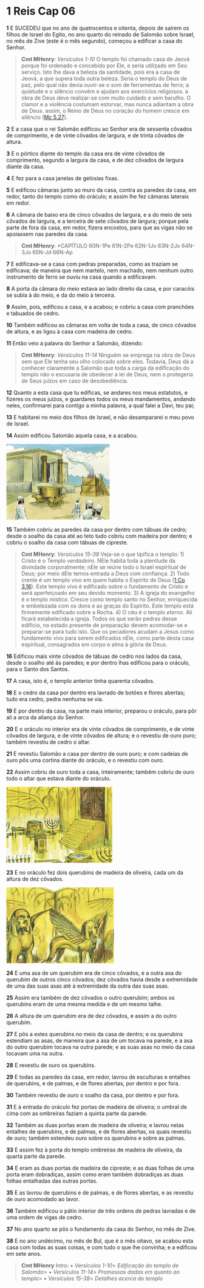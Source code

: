 # 1 Reis Cap 06

**1** 	E SUCEDEU que no ano de quatrocentos e oitenta, depois de saírem os filhos de Israel do Egito, no ano quarto do reinado de Salomão sobre Israel, no mês de Zive (este é o mês segundo), começou a edificar a casa do Senhor.

> **Cmt MHenry**: *Versículos 1-10* O templo foi chamado casa de Jeová porque foi ordenado e concebido por Ele, e seria utilizado em Seu serviço. Isto lhe dava a beleza da santidade, pois era a casa de Jeová, a que supera toda outra beleza. Seria o templo do Deus de paz, pelo qual não devia ouvir-se o som de ferramentas de ferro; a quietude e o silêncio convêm e ajudam aos exercícios religiosos. a obra de Deus deve realizar-se com muito cuidado e sem barulho. O clamor e a violência costumam estorvar, mas nunca adiantam a obra de Deus. assim, o Reino de Deus no coração do homem cresce em silêncio ([Mc 5.27](../41N-Mc/05.md#27)).

**2** 	E a casa que o rei Salomão edificou ao Senhor era de sessenta côvados de comprimento, e de vinte côvados de largura, e de trinta côvados de altura.

**3** 	E o pórtico diante do templo da casa era de vinte côvados de comprimento, segundo a largura da casa, e de dez côvados de largura diante da casa.

**4** 	E fez para a casa janelas de gelósias fixas.

**5** 	E edificou câmaras junto ao muro da casa, contra as paredes da casa, em redor, tanto do templo como do oráculo; e assim lhe fez câmaras laterais em redor.

**6** 	A câmara de baixo era de cinco côvados de largura, e a do meio de seis côvados de largura, e a terceira de sete côvados de largura; porque pela parte de fora da casa, em redor, fizera encostos, para que as vigas não se apoiassem nas paredes da casa.

> **Cmt MHenry**: *CAPÍTULO 60N-1Pe 61N-2Pe 62N-1Jo 63N-2Jo 64N-3Jo 65N-Jd 66N-Ap

**7** 	E edificava-se a casa com pedras preparadas, como as traziam se edificava; de maneira que nem martelo, nem machado, nem nenhum outro instrumento de ferro se ouviu na casa quando a edificavam.

**8** 	A porta da câmara do meio estava ao lado direito da casa, e por caracóis se subia à do meio, e da do meio à terceira.

**9** 	Assim, pois, edificou a casa, e a acabou; e cobriu a casa com pranchões e tabuados de cedro.

**10** 	Também edificou as câmaras em volta de toda a casa, de cinco côvados de altura, e as ligou à casa com madeira de cedro.

**11** 	Então veio a palavra do Senhor a Salomão, dizendo:

> **Cmt MHenry**: *Versículos 11-14* Ninguém se emprega na obra de Deus sem que Ele tenha seu olho colocado sobre eles. Todavia, Deus dá a conhecer claramente a Salomão que toda a carga da edificação do templo não o escusaria de obedecer a lei de Deus, nem o protegeria de Seus juízos em caso de desobediência.

**12** 	Quanto a esta casa que tu edificas, se andares nos meus estatutos, e fizeres os meus juízos, e guardares todos os meus mandamentos, andando neles, confirmarei para contigo a minha palavra, a qual falei a Davi, teu pai;

**13** 	E habitarei no meio dos filhos de Israel, e não desampararei o meu povo de Israel.

**14** 	Assim edificou Salomão aquela casa, e a acabou.

![](../Images/SweetPublishing/11-6-1.jpg) 

**15** 	Também cobriu as paredes da casa por dentro com tábuas de cedro; desde o soalho da casa até ao teto tudo cobriu com madeira por dentro; e cobriu o soalho da casa com tábuas de cipreste.

> **Cmt MHenry**: *Versículos 15-38* Veja-se o que tipifica o templo: 1) Cristo é o Templo *verdadeiro*. NEle habita toda a plenitude da divindade corporalmente; nEle se reúne todo o Israel espiritual de Deus; por meio dEle temos entrada a Deus com confiança. 2) Todo crente é um templo *vivo* em quem habita o Espírito de Deus ([1 Co 3.16](../46N-1Co/03.md#16)). Este templo vivo é edificado sobre o fundamento de Cristo e será aperfeiçoado em seu devido momento. 3) A igreja do evangelho é o templo *místico*. Cresce como templo santo no Senhor, enriquecida e embelezada com os dons e as graças do Espírito. Este templo está firmemente edificado sobre a Rocha. 4) O céu é o templo *eterno*. Ali ficará estabelecida a igreja. Todos os que serão pedras desse edifício, no estado presente de preparação devem acomodar-se e preparar-se para tudo isto. Que os pecadores acudam a Jesus como fundamento vivo para serem edificados nEle, como parte desta casa espiritual, consagrados em corpo e alma à glória de Deus.

**16** 	Edificou mais vinte côvados de tábuas de cedro nos lados da casa, desde o soalho até às paredes; e por dentro lhas edificou para o oráculo, para o Santo dos Santos.

**17** 	A casa, isto é, o templo anterior tinha quarenta côvados.

**18** 	E o cedro da casa por dentro era lavrado de botões e flores abertas; tudo era cedro, pedra nenhuma se via.

**19** 	E por dentro da casa, na parte mais interior, preparou o oráculo, para pôr ali a arca da aliança do Senhor.

**20** 	E o oráculo no interior era de vinte côvados de comprimento, e de vinte côvados de largura, e de vinte côvados de altura; e o revestiu de ouro puro; também revestiu de cedro o altar.

**21** 	E revestiu Salomão a casa por dentro de ouro puro; e com cadeias de ouro pôs uma cortina diante do oráculo, e o revestiu com ouro.

**22** 	Assim cobriu de ouro toda a casa, inteiramente; também cobriu de ouro todo o altar que estava diante do oráculo.

![](../Images/SweetPublishing/11-6-2.jpg) 

**23** 	E no oráculo fez dois querubins de madeira de oliveira, cada um da altura de dez côvados.

![](../Images/SweetPublishing/11-6-3.jpg) 

**24** 	E uma asa de um querubim era de cinco côvados, e a outra asa do querubim de outros cinco côvados; dez côvados havia desde a extremidade de uma das suas asas até à extremidade da outra das suas asas.

**25** 	Assim era também de dez côvados o outro querubim; ambos os querubins eram de uma mesma medida e de um mesmo talhe.

**26** 	A altura de um querubim era de dez côvados, e assim a do outro querubim.

**27** 	E pôs a estes querubins no meio da casa de dentro; e os querubins estendiam as asas, de maneira que a asa de um tocava na parede, e a asa do outro querubim tocava na outra parede; e as suas asas no meio da casa tocavam uma na outra.

**28** 	E revestiu de ouro os querubins.

**29** 	E todas as paredes da casa, em redor, lavrou de esculturas e entalhes de querubins, e de palmas, e de flores abertas, por dentro e por fora.

**30** 	Também revestiu de ouro o soalho da casa, por dentro e por fora.

**31** 	E à entrada do oráculo fez portas de madeira de oliveira; o umbral de cima com as ombreiras faziam a quinta parte da parede.

**32** 	Também as duas portas eram de madeira de oliveira; e lavrou nelas entalhes de querubins, e de palmas, e de flores abertas, os quais revestiu de ouro; também estendeu ouro sobre os querubins e sobre as palmas.

**33** 	E assim fez à porta do templo ombreiras de madeira de oliveira, da quarta parte da parede.

**34** 	E eram as duas portas de madeira de cipreste; e as duas folhas de uma porta eram dobradiças, assim como eram também dobradiças as duas folhas entalhadas das outras portas.

**35** 	E as lavrou de querubins e de palmas, e de flores abertas, e as revestiu de ouro acomodado ao lavor.

**36** 	Também edificou o pátio interior de três ordens de pedras lavradas e de uma ordem de vigas de cedro.

**37** 	No ano quarto se pôs o fundamento da casa do Senhor, no mês de Zive.

**38** 	E no ano undécimo, no mês de Bul, que é o mês oitavo, se acabou esta casa com todas as suas coisas, e com tudo o que lhe convinha; e a edificou em sete anos.


> **Cmt MHenry** Intro: *• Versículos 1-10*> *Edificação do templo de Salomão*> *• Versículos 11-14*> *Promessas dadas em quanto ao templo*> *• Versículos 15-38*> *Detalhes acerca do templo*